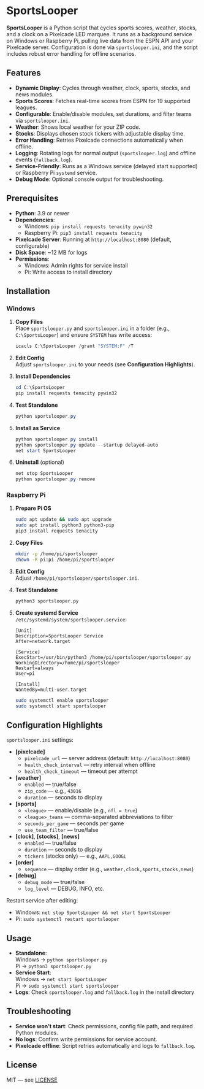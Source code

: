 # SportsLooper

**SportsLooper** is a Python script that cycles sports scores, weather, stocks, and a clock on a Pixelcade LED marquee. It runs as a background service on Windows or Raspberry Pi, pulling live data from the ESPN API and your Pixelcade server. Configuration is done via `sportslooper.ini`, and the script includes robust error handling for offline scenarios.

## Features
- **Dynamic Display**: Cycles through weather, clock, sports, stocks, and news modules.
- **Sports Scores**: Fetches real-time scores from ESPN for 19 supported leagues.
- **Configurable**: Enable/disable modules, set durations, and filter teams via `sportslooper.ini`.
- **Weather**: Shows local weather for your ZIP code.
- **Stocks**: Displays chosen stock tickers with adjustable display time.
- **Error Handling**: Retries Pixelcade connections automatically when offline.
- **Logging**: Rotating logs for normal output (`sportslooper.log`) and offline events (`fallback.log`).
- **Service-Friendly**: Runs as a Windows service (delayed start supported) or Raspberry Pi `systemd` service.
- **Debug Mode**: Optional console output for troubleshooting.

## Prerequisites
- **Python**: 3.9 or newer  
- **Dependencies**:
  - Windows: `pip install requests tenacity pywin32`
  - Raspberry Pi: `pip3 install requests tenacity`
- **Pixelcade Server**: Running at `http://localhost:8080` (default, configurable)
- **Disk Space**: ~12 MB for logs
- **Permissions**:
  - Windows: Admin rights for service install
  - Pi: Write access to install directory

## Installation

### Windows
1. **Copy Files**  
   Place `sportslooper.py` and `sportslooper.ini` in a folder (e.g., `C:\SportsLooper`) and ensure `SYSTEM` has write access:
   ```powershell
   icacls C:\SportsLooper /grant "SYSTEM:F" /T
   ```

2. **Edit Config**  
   Adjust `sportslooper.ini` to your needs (see **Configuration Highlights**).

3. **Install Dependencies**  
   ```powershell
   cd C:\SportsLooper
   pip install requests tenacity pywin32
   ```

4. **Test Standalone**  
   ```powershell
   python sportslooper.py
   ```

5. **Install as Service**  
   ```powershell
   python sportslooper.py install
   python sportslooper.py update --startup delayed-auto
   net start SportsLooper
   ```

6. **Uninstall** (optional)  
   ```powershell
   net stop SportsLooper
   python sportslooper.py remove
   ```

### Raspberry Pi
1. **Prepare Pi OS**  
   ```bash
   sudo apt update && sudo apt upgrade
   sudo apt install python3 python3-pip
   pip3 install requests tenacity
   ```

2. **Copy Files**  
   ```bash
   mkdir -p /home/pi/sportslooper
   chown -R pi:pi /home/pi/sportslooper
   ```

3. **Edit Config**  
   Adjust `/home/pi/sportslooper/sportslooper.ini`.

4. **Test Standalone**  
   ```bash
   python3 sportslooper.py
   ```

5. **Create systemd Service**  
   `/etc/systemd/system/sportslooper.service`:
   ```
   [Unit]
   Description=SportsLooper Service
   After=network.target

   [Service]
   ExecStart=/usr/bin/python3 /home/pi/sportslooper/sportslooper.py
   WorkingDirectory=/home/pi/sportslooper
   Restart=always
   User=pi

   [Install]
   WantedBy=multi-user.target
   ```
   ```bash
   sudo systemctl enable sportslooper
   sudo systemctl start sportslooper
   ```

## Configuration Highlights
`sportslooper.ini` settings:

- **[pixelcade]**
  - `pixelcade_url` — server address (default: `http://localhost:8080`)
  - `health_check_interval` — retry interval when offline
  - `health_check_timeout` — timeout per attempt
- **[weather]**
  - `enabled` — true/false
  - `zip_code` — e.g., `43016`
  - `duration` — seconds to display
- **[sports]**
  - `<league>` — enable/disable (e.g., `nfl = true`)
  - `<league>_teams` — comma-separated abbreviations to filter
  - `seconds_per_game` — seconds per game
  - `use_team_filter` — true/false
- **[clock]**, **[stocks]**, **[news]**
  - `enabled` — true/false
  - `duration` — seconds to display
  - `tickers` (stocks only) — e.g., `AAPL,GOOGL`
- **[order]**
  - `sequence` — display order (e.g., `weather,clock,sports,stocks,news`)
- **[debug]**
  - `debug_mode` — true/false
  - `log_level` — DEBUG, INFO, etc.

Restart service after editing:
- Windows: `net stop SportsLooper && net start SportsLooper`
- Pi: `sudo systemctl restart sportslooper`

## Usage
- **Standalone**:  
  Windows → `python sportslooper.py`  
  Pi → `python3 sportslooper.py`
- **Service Start**:  
  Windows → `net start SportsLooper`  
  Pi → `sudo systemctl start sportslooper`
- **Logs**: Check `sportslooper.log` and `fallback.log` in the install directory

## Troubleshooting
- **Service won’t start**: Check permissions, config file path, and required Python modules.
- **No logs**: Confirm write permissions for service account.
- **Pixelcade offline**: Script retries automatically and logs to `fallback.log`.

## License
MIT — see [LICENSE](LICENSE)
